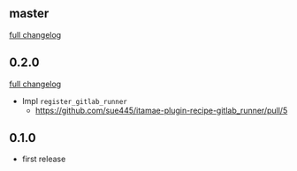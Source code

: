## master
[full changelog](https://github.com/sue445/itamae-plugin-recipe-gitlab_runner/compare/v0.2.0...master)

## 0.2.0
[full changelog](https://github.com/sue445/itamae-plugin-recipe-gitlab_runner/compare/v0.1.0...v0.2.0)

* Impl `register_gitlab_runner`
  * https://github.com/sue445/itamae-plugin-recipe-gitlab_runner/pull/5

## 0.1.0
* first release
